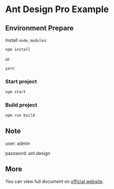 # Ant Design Pro Example

## Environment Prepare

Install `node_modules`:

```bash
npm install
```

or

```bash
yarn
```

### Start project

```bash
npm start
```

### Build project

```bash
npm run build
```

## Note

user: admin

password: ant.design

## More

You can view full document on [official website](https://pro.ant.design).
